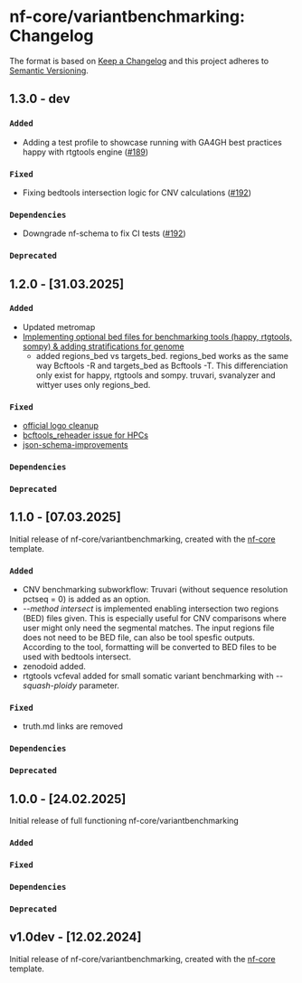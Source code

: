 # nf-core/variantbenchmarking: Changelog

The format is based on [Keep a Changelog](https://keepachangelog.com/en/1.0.0/)
and this project adheres to [Semantic Versioning](https://semver.org/spec/v2.0.0.html).

## 1.3.0 - dev

### `Added`

- Adding a test profile to showcase running with GA4GH best practices happy with rtgtools engine ([#189](https://github.com/nf-core/variantbenchmarking/pull/189))

### `Fixed`

- Fixing bedtools intersection logic for CNV calculations ([#192](https://github.com/nf-core/variantbenchmarking/pull/192))

### `Dependencies`

- Downgrade nf-schema to fix CI tests ([#192](https://github.com/nf-core/variantbenchmarking/pull/192))

### `Deprecated`

## 1.2.0 - [31.03.2025]

### `Added`

- Updated metromap
- [Implementing optional bed files for benchmarking tools (happy, rtgtools, sompy) & adding stratifications for genome](https://github.com/nf-core/variantbenchmarking/pull/167)
  - added regions_bed vs targets_bed. regions_bed works as the same way Bcftools -R and targets_bed as Bcftools -T. This differenciation only exist for happy, rtgtools and sompy. truvari, svanalyzer and wittyer uses only regions_bed.

### `Fixed`

- [official logo cleanup](https://github.com/nf-core/variantbenchmarking/pull/171)
- [bcftools_reheader issue for HPCs](https://github.com/nf-core/variantbenchmarking/pull/170)
- [json-schema-improvements](https://github.com/nf-core/variantbenchmarking/pull/168)

### `Dependencies`

### `Deprecated`

## 1.1.0 - [07.03.2025]

Initial release of nf-core/variantbenchmarking, created with the [nf-core](https://nf-co.re/) template.

### `Added`

- CNV benchmarking subworkflow: Truvari (without sequence resolution pctseq = 0) is added as an option.
- _--method intersect_ is implemented enabling intersection two regions (BED) files given. This is especially useful for CNV comparisons where user might only need the segmental matches. The input regions file does not need to be BED file, can also be tool spesfic outputs. According to the tool, formatting will be converted to BED files to be used with bedtools intersect.
- zenodoid added.
- rtgtools vcfeval added for small somatic variant benchmarking with _--squash-ploidy_ parameter.

### `Fixed`

- truth.md links are removed

### `Dependencies`

### `Deprecated`

## 1.0.0 - [24.02.2025]

Initial release of full functioning nf-core/variantbenchmarking

### `Added`

### `Fixed`

### `Dependencies`

### `Deprecated`

## v1.0dev - [12.02.2024]

Initial release of nf-core/variantbenchmarking, created with the [nf-core](https://nf-co.re/) template.
